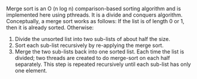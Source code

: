 Merge sort is an O (n log n) comparison-based sorting algorithm and is implemented here using pthreads. It is a divide and
conquers algorithm. Conceptually, a merge sort works as follows:
If the list is of length 0 or 1, then it is already sorted. Otherwise:
1. Divide the unsorted list into two sub-lists of about half the size.
2. Sort each sub-list recursively by re-applying the merge sort.
3. Merge the two sub-lists back into one sorted list.
Each time the list is divided; two threads are created to do merge-sort on each half separately. This step is repeated
recursively until each sub-list has only one element.

